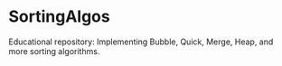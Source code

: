 # SortingAlgos
Educational repository: Implementing Bubble, Quick, Merge, Heap, and more sorting algorithms.
